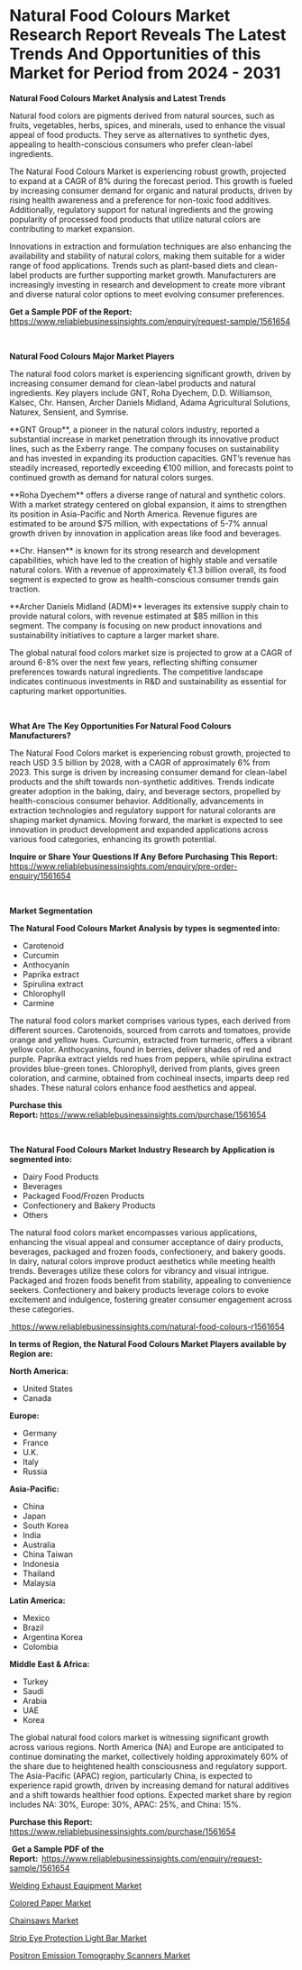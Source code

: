<p><h1>Natural Food Colours Market Research Report Reveals The Latest Trends And Opportunities of this Market for Period from 2024 - 2031</h1></p><p><strong>Natural Food Colours Market Analysis and Latest Trends</strong></p>
<p><p>Natural food colors are pigments derived from natural sources, such as fruits, vegetables, herbs, spices, and minerals, used to enhance the visual appeal of food products. They serve as alternatives to synthetic dyes, appealing to health-conscious consumers who prefer clean-label ingredients. </p><p>The Natural Food Colours Market is experiencing robust growth, projected to expand at a CAGR of 8% during the forecast period. This growth is fueled by increasing consumer demand for organic and natural products, driven by rising health awareness and a preference for non-toxic food additives. Additionally, regulatory support for natural ingredients and the growing popularity of processed food products that utilize natural colors are contributing to market expansion. </p><p>Innovations in extraction and formulation techniques are also enhancing the availability and stability of natural colors, making them suitable for a wider range of food applications. Trends such as plant-based diets and clean-label products are further supporting market growth. Manufacturers are increasingly investing in research and development to create more vibrant and diverse natural color options to meet evolving consumer preferences.</p></p>
<p><strong>Get a Sample PDF of the Report:&nbsp;</strong> <a href="https://www.reliablebusinessinsights.com/enquiry/request-sample/1561654?utm_campaign=62&utm_medium=2&utm_source=Github&utm_content=ia&utm_term=07122024&utm_id=natural-food-colours">https://www.reliablebusinessinsights.com/enquiry/request-sample/1561654</a></p>
<p>&nbsp;</p>
<p><strong>Natural Food Colours Major Market Players</strong></p>
<p><p>The natural food colors market is experiencing significant growth, driven by increasing consumer demand for clean-label products and natural ingredients. Key players include GNT, Roha Dyechem, D.D. Williamson, Kalsec, Chr. Hansen, Archer Daniels Midland, Adama Agricultural Solutions, Naturex, Sensient, and Symrise.</p><p>**GNT Group**, a pioneer in the natural colors industry, reported a substantial increase in market penetration through its innovative product lines, such as the Exberry range. The company focuses on sustainability and has invested in expanding its production capacities. GNT’s revenue has steadily increased, reportedly exceeding €100 million, and forecasts point to continued growth as demand for natural colors surges.</p><p>**Roha Dyechem** offers a diverse range of natural and synthetic colors. With a market strategy centered on global expansion, it aims to strengthen its position in Asia-Pacific and North America. Revenue figures are estimated to be around $75 million, with expectations of 5-7% annual growth driven by innovation in application areas like food and beverages.</p><p>**Chr. Hansen** is known for its strong research and development capabilities, which have led to the creation of highly stable and versatile natural colors. With a revenue of approximately €1.3 billion overall, its food segment is expected to grow as health-conscious consumer trends gain traction.</p><p>**Archer Daniels Midland (ADM)** leverages its extensive supply chain to provide natural colors, with revenue estimated at $85 million in this segment. The company is focusing on new product innovations and sustainability initiatives to capture a larger market share.</p><p>The global natural food colors market size is projected to grow at a CAGR of around 6-8% over the next few years, reflecting shifting consumer preferences towards natural ingredients. The competitive landscape indicates continuous investments in R&D and sustainability as essential for capturing market opportunities.</p></p>
<p>&nbsp;</p>
<p><strong>What Are The Key Opportunities For Natural Food Colours Manufacturers?</strong></p>
<p><p>The Natural Food Colors market is experiencing robust growth, projected to reach USD 3.5 billion by 2028, with a CAGR of approximately 6% from 2023. This surge is driven by increasing consumer demand for clean-label products and the shift towards non-synthetic additives. Trends indicate greater adoption in the baking, dairy, and beverage sectors, propelled by health-conscious consumer behavior. Additionally, advancements in extraction technologies and regulatory support for natural colorants are shaping market dynamics. Moving forward, the market is expected to see innovation in product development and expanded applications across various food categories, enhancing its growth potential.</p></p>
<p><strong>Inquire or Share Your Questions If Any Before Purchasing This Report:</strong> <a href="https://www.reliablebusinessinsights.com/enquiry/pre-order-enquiry/1561654?utm_campaign=62&utm_medium=2&utm_source=Github&utm_content=ia&utm_term=07122024&utm_id=natural-food-colours">https://www.reliablebusinessinsights.com/enquiry/pre-order-enquiry/1561654</a></p>
<p>&nbsp;</p>
<p><strong>Market Segmentation</strong></p>
<p><strong>The Natural Food Colours Market Analysis by types is segmented into:</strong></p>
<p><ul><li>Carotenoid</li><li>Curcumin</li><li>Anthocyanin</li><li>Paprika extract</li><li>Spirulina extract</li><li>Chlorophyll</li><li>Carmine</li></ul></p>
<p><p>The natural food colors market comprises various types, each derived from different sources. Carotenoids, sourced from carrots and tomatoes, provide orange and yellow hues. Curcumin, extracted from turmeric, offers a vibrant yellow color. Anthocyanins, found in berries, deliver shades of red and purple. Paprika extract yields red hues from peppers, while spirulina extract provides blue-green tones. Chlorophyll, derived from plants, gives green coloration, and carmine, obtained from cochineal insects, imparts deep red shades. These natural colors enhance food aesthetics and appeal.</p></p>
<p><strong>Purchase this Report:&nbsp;</strong><a href="https://www.reliablebusinessinsights.com/purchase/1561654?utm_campaign=62&utm_medium=2&utm_source=Github&utm_content=ia&utm_term=07122024&utm_id=natural-food-colours">https://www.reliablebusinessinsights.com/purchase/1561654</a></p>
<p>&nbsp;</p>
<p><strong>The Natural Food Colours Market Industry Research by Application is segmented into:</strong></p>
<p><ul><li>Dairy Food Products</li><li>Beverages</li><li>Packaged Food/Frozen Products</li><li>Confectionery and Bakery Products</li><li>Others</li></ul></p>
<p><p>The natural food colors market encompasses various applications, enhancing the visual appeal and consumer acceptance of dairy products, beverages, packaged and frozen foods, confectionery, and bakery goods. In dairy, natural colors improve product aesthetics while meeting health trends. Beverages utilize these colors for vibrancy and visual intrigue. Packaged and frozen foods benefit from stability, appealing to convenience seekers. Confectionery and bakery products leverage colors to evoke excitement and indulgence, fostering greater consumer engagement across these categories.</p></p>
<p><a href="https://www.reliablebusinessinsights.com/natural-food-colours-r1561654?utm_campaign=62&utm_medium=2&utm_source=Github&utm_content=ia&utm_term=07122024&utm_id=natural-food-colours">&nbsp;https://www.reliablebusinessinsights.com/natural-food-colours-r1561654</a></p>
<p><strong>In terms of Region, the Natural Food Colours Market Players available by Region are:</strong></p>
<p>
    <p> <strong> North America: </strong>
        <ul>
            <li>United States</li>
            <li>Canada</li>
        </ul>
        </p> 
    <p> <strong> Europe: </strong>
        <ul>
            <li>Germany</li>
            <li>France</li>
            <li>U.K.</li>
            <li>Italy</li>
            <li>Russia</li>
        </ul>
        </p> 
    <p> <strong> Asia-Pacific: </strong>
        <ul>
            <li>China</li>
            <li>Japan</li>
            <li>South Korea</li>
            <li>India</li>
            <li>Australia</li>
            <li>China Taiwan</li>
            <li>Indonesia</li>
            <li>Thailand</li>
            <li>Malaysia</li>
        </ul>
        </p> 
    <p> <strong> Latin America: </strong>
        <ul>
            <li>Mexico</li>
            <li>Brazil</li>
            <li>Argentina Korea</li>
            <li>Colombia</li>
        </ul>
        </p> 
    <p> <strong> Middle East & Africa: </strong>
        <ul>
            <li>Turkey</li>
            <li>Saudi</li>
            <li>Arabia</li>
            <li>UAE</li>
            <li>Korea</li>
        </ul>
    </p>
    </p>
<p><p>The global natural food colors market is witnessing significant growth across various regions. North America (NA) and Europe are anticipated to continue dominating the market, collectively holding approximately 60% of the share due to heightened health consciousness and regulatory support. The Asia-Pacific (APAC) region, particularly China, is expected to experience rapid growth, driven by increasing demand for natural additives and a shift towards healthier food options. Expected market share by region includes NA: 30%, Europe: 30%, APAC: 25%, and China: 15%.</p></p>
<p><strong>Purchase this Report: </strong><a href="https://www.reliablebusinessinsights.com/purchase/1561654?utm_campaign=62&utm_medium=2&utm_source=Github&utm_content=ia&utm_term=07122024&utm_id=natural-food-colours">https://www.reliablebusinessinsights.com/purchase/1561654</a></p>
<p>&nbsp;<strong>Get a Sample PDF of the Report:&nbsp;&nbsp;</strong><a href="https://www.reliablebusinessinsights.com/enquiry/request-sample/1561654?utm_campaign=62&utm_medium=2&utm_source=Github&utm_content=ia&utm_term=07122024&utm_id=natural-food-colours">https://www.reliablebusinessinsights.com/enquiry/request-sample/1561654</a></p>
<p><strong></strong></p>
<p><p><a href="https://www.linkedin.com/pulse/projected-market-growth-welding-exhaust-equipment-6-cagr-from-pm8gc?utm_campaign=62&utm_medium=2&utm_source=Github&utm_content=ia&utm_term=07122024&utm_id=natural-food-colours">Welding Exhaust Equipment Market</a></p><p><a href="https://issuu.com/reportprime-2/docs/colored-paper-market-size-2030.pptx?utm_campaign=62&utm_medium=2&utm_source=Github&utm_content=ia&utm_term=07122024&utm_id=natural-food-colours">Colored Paper Market</a></p><p><a href="https://github.com/mcfred89/Market-Research-Report-List-1/blob/main/chainsaws-market.md?utm_campaign=62&utm_medium=2&utm_source=Github&utm_content=ia&utm_term=07122024&utm_id=natural-food-colours">Chainsaws Market</a></p><p><a href="https://issuu.com/reportprime-2/docs/strip-eye-protection-light-bar-market-size-2030.pp?utm_campaign=62&utm_medium=2&utm_source=Github&utm_content=ia&utm_term=07122024&utm_id=natural-food-colours">Strip Eye Protection Light Bar Market</a></p><p><a href="https://www.linkedin.com/pulse/positron-emission-tomography-scanners-market-revolution-kvsyc?utm_campaign=62&utm_medium=2&utm_source=Github&utm_content=ia&utm_term=07122024&utm_id=natural-food-colours">Positron Emission Tomography Scanners Market</a></p></p>